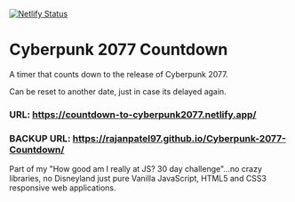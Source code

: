 [![Netlify Status](https://api.netlify.com/api/v1/badges/1487a76a-1d6a-402a-b19b-fd3ba7d4951f/deploy-status)](https://app.netlify.com/sites/countdown-to-cyberpunk2077/deploys)

# Cyberpunk 2077 Countdown
A timer that counts down to the release of Cyberpunk 2077.

Can be reset to another date, just in case its delayed again.

### URL: https://countdown-to-cyberpunk2077.netlify.app/

### BACKUP URL: https://rajanpatel97.github.io/Cyberpunk-2077-Countdown/

Part of my "How good am I really at JS? 30 day challenge"...no crazy libraries, no Disneyland just pure Vanilla JavaScript, HTML5 and CSS3 responsive web applications.
